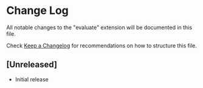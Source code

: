 # Change Log

All notable changes to the "evaluate" extension will be documented in this file.

Check [Keep a Changelog](http://keepachangelog.com/) for recommendations on how to structure this file.

## [Unreleased]

- Initial release